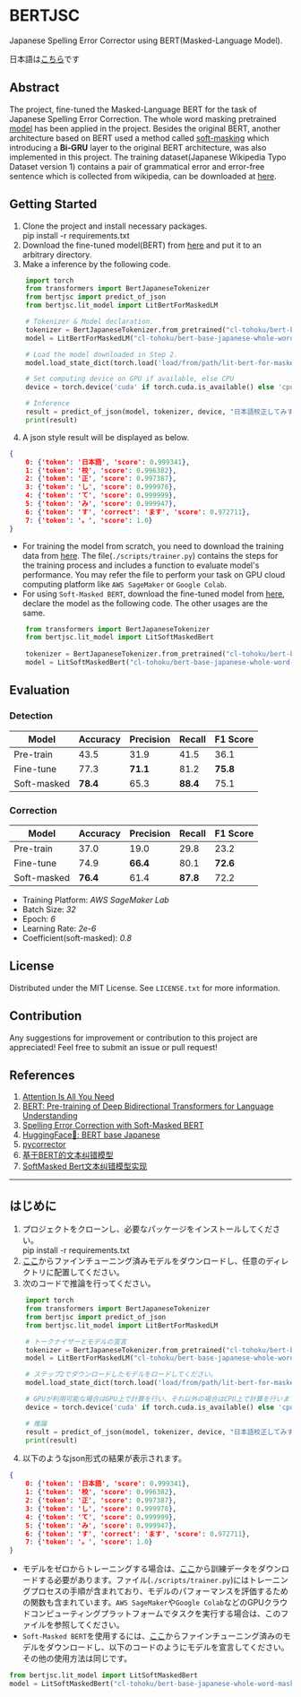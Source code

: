 # BERTJSC
Japanese Spelling Error Corrector using BERT(Masked-Language Model).

日本語は[こちら](#はじめに)です

## Abstract
The project, fine-tuned the Masked-Language BERT for the task of Japanese Spelling Error Correction. The whole word masking pretrained [model](https://huggingface.co/cl-tohoku/bert-base-japanese-whole-word-masking) has been applied in the project. Besides the original BERT, another architecture based on BERT used a method called [soft-masking](https://arxiv.org/abs/2005.07421) which introducing a **Bi-GRU** layer to the original BERT architecture, was also implemented in this project. The training dataset(Japanese Wikipedia Typo Dataset version 1) contains a pair of grammatical error and error-free sentence which is collected from wikipedia, can be downloaded at [here](https://nlp.ist.i.kyoto-u.ac.jp/EN/edit.php?JWTD).

## Getting Started
1. Clone the project and install necessary packages.  
    pip install -r requirements.txt
2. Download the fine-tuned model(BERT) from [here](https://drive.google.com/file/d/1IVcwz70GWWpOfJNG-Jm4jKjA9ObcrHJY/view?usp=sharing) and put it to an arbitrary directory.
3. Make a inference by the following code.
```python
    import torch
    from transformers import BertJapaneseTokenizer
    from bertjsc import predict_of_json 
    from bertjsc.lit_model import LitBertForMaskedLM

    # Tokenizer & Model declaration.
    tokenizer = BertJapaneseTokenizer.from_pretrained("cl-tohoku/bert-base-japanese-whole-word-masking")
    model = LitBertForMaskedLM("cl-tohoku/bert-base-japanese-whole-word-masking")

    # Load the model downloaded in Step 2. 
    model.load_state_dict(torch.load('load/from/path/lit-bert-for-maskedlm-230313.pth'))

    # Set computing device on GPU if available, else CPU
    device = torch.device('cuda' if torch.cuda.is_available() else 'cpu')

    # Inference
    result = predict_of_json(model, tokenizer, device, "日本語校正してみす。")
    print(result) 
```
4. A json style result will be displayed as below.
```json
{
    0: {'token': '日本語', 'score': 0.999341},
    1: {'token': '校', 'score': 0.996382},
    2: {'token': '正', 'score': 0.997387},
    3: {'token': 'し', 'score': 0.999978},
    4: {'token': 'て', 'score': 0.999999},
    5: {'token': 'み', 'score': 0.999947},
    6: {'token': 'す', 'correct': 'ます', 'score': 0.972711},
    7: {'token': '。', 'score': 1.0}
}
```
* For training the model from scratch, you need to download the training data from [here](https://nlp.ist.i.kyoto-u.ac.jp/EN/edit.php?JWTD). The file(`./scripts/trainer.py`) contains the steps for the training process and includes a function to evaluate model's performance. You may refer the file to perform your task on GPU cloud computing platform like `AWS SageMaker` or `Google Colab`.
* For using `Soft-Masked BERT`, download the fine-tuned model from [here](https://drive.google.com/file/d/1uZQWq4gNszhmpFijNGHY8DB9ppuzHS7t/view?usp=sharing), declare the model as the following code. The other usages are the same.
```python
    from transformers import BertJapaneseTokenizer
    from bertjsc.lit_model import LitSoftMaskedBert
    
    tokenizer = BertJapaneseTokenizer.from_pretrained("cl-tohoku/bert-base-japanese-whole-word-masking")
    model = LitSoftMaskedBert("cl-tohoku/bert-base-japanese-whole-word-masking", tokenizer.mask_token_id, tokenizer.vocab_size)
```

## Evaluation
### Detection
| Model | Accuracy | Precision | Recall | F1 Score |
|---|---|---|---|---|
| Pre-train   |   43.5   |   31.9   |   41.5   |   36.1   |
| Fine-tune   |   77.3   | **71.1** |   81.2   | **75.8** |
| Soft-masked | **78.4** |   65.3   | **88.4** |   75.1   |

### Correction
| Model | Accuracy | Precision | Recall | F1 Score |
|---|---|---|---|---|
| Pre-train   |   37.0   |   19.0   |   29.8   |   23.2   |
| Fine-tune   |   74.9   | **66.4** |   80.1   | **72.6** |
| Soft-masked | **76.4** |   61.4   | **87.8** |   72.2   |
* Training Platform: *AWS SageMaker Lab*
* Batch Size: *32*
* Epoch: *6*
* Learning Rate: *2e-6*
* Coefficient(soft-masked): *0.8*

## License
Distributed under the MIT License. See `LICENSE.txt` for more information.

## Contribution
Any suggestions for improvement or contribution to this project are appreciated! Feel free to submit an issue or pull request!

## References
1. [Attention Is All You Need](https://arxiv.org/abs/1706.03762)
2. [BERT: Pre-training of Deep Bidirectional Transformers for Language Understanding](https://arxiv.org/abs/1810.04805)
3. [Spelling Error Correction with Soft-Masked BERT](https://arxiv.org/abs/2005.07421)
4. [HuggingFace🤗: BERT base Japanese](https://huggingface.co/cl-tohoku/bert-base-japanese-whole-word-masking)
5. [pycorrector](https://github.com/shibing624/pycorrector)
6. [基于BERT的文本纠错模型](https://github.com/gitabtion/BertBasedCorrectionModels)
7. [SoftMasked Bert文本纠错模型实现](https://github.com/quantum00549/SoftMaskedBert)

---

## はじめに
1. プロジェクトをクローンし、必要なパッケージをインストールしてください。  
    pip install -r requirements.txt
2. [ここ](https://drive.google.com/file/d/1SiRPOnjoDfK-N2sTEBUlGX22vVo4Pif1/view?usp=sharing)からファインチューニング済みモデルをダウンロードし、任意のディレクトリに配置してください。
3. 次のコードで推論を行ってください。
```python
    import torch
    from transformers import BertJapaneseTokenizer
    from bertjsc import predict_of_json 
    from bertjsc.lit_model import LitBertForMaskedLM

    # トークナイザーとモデルの宣言
    tokenizer = BertJapaneseTokenizer.from_pretrained("cl-tohoku/bert-base-japanese-whole-word-masking")
    model = LitBertForMaskedLM("cl-tohoku/bert-base-japanese-whole-word-masking")

    # ステップ2でダウンロードしたモデルをロードしてください。
    model.load_state_dict(torch.load('load/from/path/lit-bert-for-maskedlm-230112.pth'))

    # GPUが利用可能な場合はGPU上で計算を行い、それ以外の場合はCPU上で計算を行います。
    device = torch.device('cuda' if torch.cuda.is_available() else 'cpu')

    # 推論
    result = predict_of_json(model, tokenizer, device, "日本語校正してみす。")
    print(result) 
```
4. 以下のようなjson形式の結果が表示されます。
```json
{
    0: {'token': '日本語', 'score': 0.999341},
    1: {'token': '校', 'score': 0.996382},
    2: {'token': '正', 'score': 0.997387},
    3: {'token': 'し', 'score': 0.999978},
    4: {'token': 'て', 'score': 0.999999},
    5: {'token': 'み', 'score': 0.999947},
    6: {'token': 'す', 'correct': 'ます', 'score': 0.972711},
    7: {'token': '。', 'score': 1.0}
}
```
* モデルをゼロからトレーニングする場合は、[ここ](https://nlp.ist.i.kyoto-u.ac.jp/EN/edit.php?JWTD)から訓練データをダウンロードする必要があります。ファイル(`./scripts/trainer.py`)にはトレーニングプロセスの手順が含まれており、モデルのパフォーマンスを評価するための関数も含まれています。`AWS SageMaker`や`Google Colab`などのGPUクラウドコンピューティングプラットフォームでタスクを実行する場合は、このファイルを参照してください。
* `Soft-Masked BERT`を使用するには、[ここ](https://drive.google.com/file/d/1uZQWq4gNszhmpFijNGHY8DB9ppuzHS7t/view?usp=sharing)からファインチューニング済みのモデルをダウンロードし、以下のコードのようにモデルを宣言してください。その他の使用方法は同じです。
```python
from bertjsc.lit_model import LitSoftMaskedBert
model = LitSoftMaskedBert("cl-tohoku/bert-base-japanese-whole-word-masking", tokenizer.mask_token_id, tokenizer.vocab_size)
```